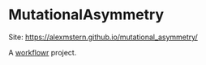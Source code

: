 # MutationalAsymmetry

Site: https://alexmstern.github.io/mutational_asymmetry/

A [workflowr][] project.

[workflowr]: https://github.com/workflowr/workflowr
